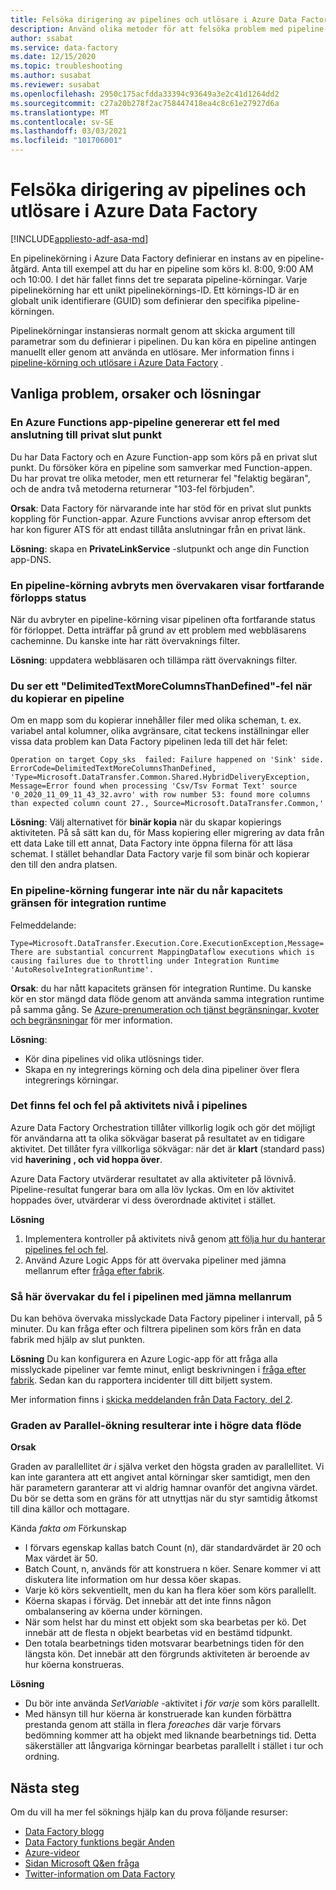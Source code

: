 ```yaml
---
title: Felsöka dirigering av pipelines och utlösare i Azure Data Factory
description: Använd olika metoder för att felsöka problem med pipeline-utlösare i Azure Data Factory.
author: ssabat
ms.service: data-factory
ms.date: 12/15/2020
ms.topic: troubleshooting
ms.author: susabat
ms.reviewer: susabat
ms.openlocfilehash: 2950c175acfdda33394c93649a3e2c41d1264dd2
ms.sourcegitcommit: c27a20b278f2ac758447418ea4c8c61e27927d6a
ms.translationtype: MT
ms.contentlocale: sv-SE
ms.lasthandoff: 03/03/2021
ms.locfileid: "101706001"
---
```

# <a name="troubleshoot-pipeline-orchestration-and-triggers-in-azure-data-factory"></a>Felsöka dirigering av pipelines och utlösare i Azure Data Factory

[!INCLUDE[appliesto-adf-asa-md](includes/appliesto-adf-asa-md.md)]

En pipelinekörning i Azure Data Factory definierar en instans av en pipeline-åtgärd. Anta till exempel att du har en pipeline som körs kl. 8:00, 9:00 AM och 10:00. I det här fallet finns det tre separata pipeline-körningar. Varje pipelinekörning har ett unikt pipelinekörnings-ID. Ett körnings-ID är en globalt unik identifierare (GUID) som definierar den specifika pipeline-körningen.

Pipelinekörningar instansieras normalt genom att skicka argument till parametrar som du definierar i pipelinen. Du kan köra en pipeline antingen manuellt eller genom att använda en utlösare. Mer information finns i [pipeline-körning och utlösare i Azure Data Factory](concepts-pipeline-execution-triggers.md) .

## <a name="common-issues-causes-and-solutions"></a>Vanliga problem, orsaker och lösningar

### <a name="an-azure-functions-app-pipeline-throws-an-error-with-private-endpoint-connectivity"></a>En Azure Functions app-pipeline genererar ett fel med anslutning till privat slut punkt
 
Du har Data Factory och en Azure Function-app som körs på en privat slut punkt. Du försöker köra en pipeline som samverkar med Function-appen. Du har provat tre olika metoder, men ett returnerar fel "felaktig begäran", och de andra två metoderna returnerar "103-fel förbjuden".

**Orsak**: Data Factory för närvarande inte har stöd för en privat slut punkts koppling för Function-appar. Azure Functions avvisar anrop eftersom det har kon figurer ATS för att endast tillåta anslutningar från en privat länk.

**Lösning**: skapa en **PrivateLinkService** -slutpunkt och ange din Function app-DNS.

### <a name="a-pipeline-run-is-canceled-but-the-monitor-still-shows-progress-status"></a>En pipeline-körning avbryts men övervakaren visar fortfarande förlopps status

När du avbryter en pipeline-körning visar pipelinen ofta fortfarande status för förloppet. Detta inträffar på grund av ett problem med webbläsarens cacheminne. Du kanske inte har rätt övervaknings filter.

**Lösning**: uppdatera webbläsaren och tillämpa rätt övervaknings filter.
 
### <a name="you-see-a-delimitedtextmorecolumnsthandefined-error-when-copying-a-pipeline"></a>Du ser ett "DelimitedTextMoreColumnsThanDefined"-fel när du kopierar en pipeline
 
Om en mapp som du kopierar innehåller filer med olika scheman, t. ex. variabel antal kolumner, olika avgränsare, citat teckens inställningar eller vissa data problem kan Data Factory pipelinen leda till det här felet:

`
Operation on target Copy_sks  failed: Failure happened on 'Sink' side.
ErrorCode=DelimitedTextMoreColumnsThanDefined,
'Type=Microsoft.DataTransfer.Common.Shared.HybridDeliveryException,
Message=Error found when processing 'Csv/Tsv Format Text' source '0_2020_11_09_11_43_32.avro' with row number 53: found more columns than expected column count 27.,
Source=Microsoft.DataTransfer.Common,'
`

**Lösning**: Välj alternativet för **binär kopia** när du skapar kopierings aktiviteten. På så sätt kan du, för Mass kopiering eller migrering av data från ett data Lake till ett annat, Data Factory inte öppna filerna för att läsa schemat. I stället behandlar Data Factory varje fil som binär och kopierar den till den andra platsen.

### <a name="a-pipeline-run-fails-when-you-reach-the-capacity-limit-of-the-integration-runtime"></a>En pipeline-körning fungerar inte när du når kapacitets gränsen för integration runtime

Felmeddelande:

`
Type=Microsoft.DataTransfer.Execution.Core.ExecutionException,Message=There are substantial concurrent MappingDataflow executions which is causing failures due to throttling under Integration Runtime 'AutoResolveIntegrationRuntime'.
`

**Orsak**: du har nått kapacitets gränsen för integration Runtime. Du kanske kör en stor mängd data flöde genom att använda samma integration runtime på samma gång. Se [Azure-prenumeration och tjänst begränsningar, kvoter och begränsningar](../azure-resource-manager/management/azure-subscription-service-limits.md#version-2) för mer information.

**Lösning**:
 
- Kör dina pipelines vid olika utlösnings tider.
- Skapa en ny integrerings körning och dela dina pipeliner över flera integrerings körningar.

### <a name="you-have-activity-level-errors-and-failures-in-pipelines"></a>Det finns fel och fel på aktivitets nivå i pipelines

Azure Data Factory Orchestration tillåter villkorlig logik och gör det möjligt för användarna att ta olika sökvägar baserat på resultatet av en tidigare aktivitet. Det tillåter fyra villkorliga sökvägar: när det är **klart** (standard pass) vid **haverining** **, och** **vid hoppa över**. 

Azure Data Factory utvärderar resultatet av alla aktiviteter på lövnivå. Pipeline-resultat fungerar bara om alla löv lyckas. Om en löv aktivitet hoppades över, utvärderar vi dess överordnade aktivitet i stället. 

**Lösning**

1. Implementera kontroller på aktivitets nivå genom [att följa hur du hanterar pipelines fel och fel](https://techcommunity.microsoft.com/t5/azure-data-factory/understanding-pipeline-failures-and-error-handling/ba-p/1630459).
1. Använd Azure Logic Apps för att övervaka pipeliner med jämna mellanrum efter [fråga efter fabrik](/rest/api/datafactory/pipelineruns/querybyfactory).

### <a name="how-to-monitor-pipeline-failures-in-regular-intervals"></a>Så här övervakar du fel i pipelinen med jämna mellanrum

Du kan behöva övervaka misslyckade Data Factory pipeliner i intervall, på 5 minuter. Du kan fråga efter och filtrera pipelinen som körs från en data fabrik med hjälp av slut punkten. 

**Lösning** Du kan konfigurera en Azure Logic-app för att fråga alla misslyckade pipeliner var femte minut, enligt beskrivningen i [fråga efter fabrik](/rest/api/datafactory/pipelineruns/querybyfactory). Sedan kan du rapportera incidenter till ditt biljett system.

Mer information finns i [skicka meddelanden från Data Factory, del 2](https://www.mssqltips.com/sqlservertip/5962/send-notifications-from-an-azure-data-factory-pipeline--part-2/).

### <a name="degree-of-parallelism--increase-does-not-result-in-higher-throughput"></a>Graden av Parallel-ökning resulterar inte i högre data flöde

**Orsak** 

Graden av parallellitet *är i* själva verket den högsta graden av parallellitet. Vi kan inte garantera att ett angivet antal körningar sker samtidigt, men den här parametern garanterar att vi aldrig hamnar ovanför det angivna värdet. Du bör se detta som en gräns för att utnyttjas när du styr samtidig åtkomst till dina källor och mottagare.

Kända *fakta om* Förkunskap
 * I förvars egenskap kallas batch Count (n), där standardvärdet är 20 och Max värdet är 50.
 * Batch Count, n, används för att konstruera n köer. Senare kommer vi att diskutera lite information om hur dessa köer skapas.
 * Varje kö körs sekventiellt, men du kan ha flera köer som körs parallellt.
 * Köerna skapas i förväg. Det innebär att det inte finns någon ombalansering av köerna under körningen.
 * När som helst har du minst ett objekt som ska bearbetas per kö. Det innebär att de flesta n objekt bearbetas vid en bestämd tidpunkt.
 * Den totala bearbetnings tiden motsvarar bearbetnings tiden för den längsta kön. Det innebär att den förgrunds aktiviteten är beroende av hur köerna konstrueras.
 
**Lösning**

 * Du bör inte använda *SetVariable* -aktivitet i *för varje* som körs parallellt.
 * Med hänsyn till hur köerna är konstruerade kan kunden förbättra prestanda genom att ställa in flera *foreaches* där varje förvars bedömning kommer att ha objekt med liknande bearbetnings tid. Detta säkerställer att långvariga körningar bearbetas parallellt i stället i tur och ordning.

## <a name="next-steps"></a>Nästa steg

Om du vill ha mer fel söknings hjälp kan du prova följande resurser:

*  [Data Factory blogg](https://azure.microsoft.com/blog/tag/azure-data-factory/)
*  [Data Factory funktions begär Anden](https://feedback.azure.com/forums/270578-data-factory)
*  [Azure-videor](https://azure.microsoft.com/resources/videos/index/?sort=newest&services=data-factory)
*  [Sidan Microsoft Q&en fråga](/answers/topics/azure-data-factory.html)
*  [Twitter-information om Data Factory](https://twitter.com/hashtag/DataFactory)

